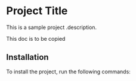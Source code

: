 # Project Title

This is a sample project .description.

This doc is to be    copied

## Installation

To install the project, run the following commands:

